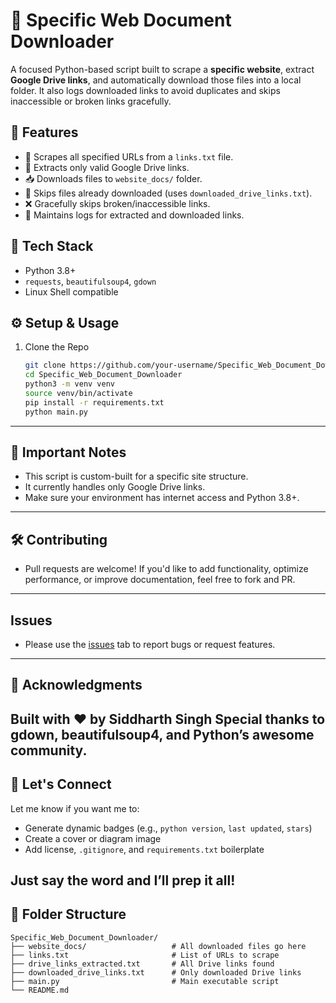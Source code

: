 # 📁 Specific Web Document Downloader

A focused Python-based script built to scrape a **specific website**, extract **Google Drive links**, and automatically download those files into a local folder. It also logs downloaded links to avoid duplicates and skips inaccessible or broken links gracefully.

## 🚀 Features

- 🔗 Scrapes all specified URLs from a `links.txt` file.
- 🧠 Extracts only valid Google Drive links.
- 📥 Downloads files to `website_docs/` folder.
- 🔁 Skips files already downloaded (uses `downloaded_drive_links.txt`).
- ❌ Gracefully skips broken/inaccessible links.
- 🧾 Maintains logs for extracted and downloaded links.

## 🧰 Tech Stack

- Python 3.8+
- `requests`, `beautifulsoup4`, `gdown`
- Linux Shell compatible

## ⚙️ Setup & Usage
1. Clone the Repo
   ```bash
   git clone https://github.com/your-username/Specific_Web_Document_Downloader.git
   cd Specific_Web_Document_Downloader
   python3 -m venv venv
   source venv/bin/activate
   pip install -r requirements.txt
   python main.py
---

## 🔐 Important Notes
- This script is custom-built for a specific site structure.
- It currently handles only Google Drive links.
- Make sure your environment has internet access and Python 3.8+.

---
## 🛠️ Contributing
- Pull requests are welcome! If you'd like to add functionality, optimize performance, or improve documentation, feel free to fork and PR.
---
## Issues
- Please use the [issues](https://github.com/Sidddev15/SiteSpecific-GDrive-Downloader/issues) tab to report bugs or request features.
---
## 🙌 Acknowledgments
Built with ❤️ by Siddharth Singh
Special thanks to gdown, beautifulsoup4, and Python’s awesome community.
---
## 💬 Let's Connect

Let me know if you want me to:

- Generate dynamic badges (e.g., `python version`, `last updated`, `stars`)
- Create a cover or diagram image
- Add license, `.gitignore`, and `requirements.txt` boilerplate

Just say the word and I’ll prep it all!
---
## 📂 Folder Structure

```plaintext
Specific_Web_Document_Downloader/
├── website_docs/                   # All downloaded files go here
├── links.txt                       # List of URLs to scrape
├── drive_links_extracted.txt       # All Drive links found
├── downloaded_drive_links.txt      # Only downloaded Drive links
├── main.py                         # Main executable script
└── README.md
